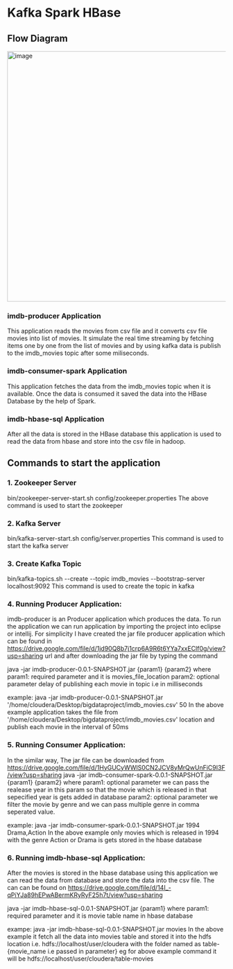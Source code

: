 # Kafka Spark HBase

## Flow Diagram
<div><img width="578" alt="image" src="https://user-images.githubusercontent.com/54440920/192112762-904e3450-ca69-4d83-8253-b0c93b5d272f.png"></div>

### imdb-producer Application
This application reads the movies from csv file and it converts csv file movies into list of movies. It simulate the real time streaming by fetching items one by one from the list of movies and by using kafka data is publish to the imdb_movies topic after some miliseconds.

### imdb-consumer-spark Application
This application fetches the data from the imdb_movies topic when it is available. Once the data is consumed it saved the data into the HBase Database by the help of Spark. 

### imdb-hbase-sql Application
After all the data is stored in the HBase database this application is used to read the data from hbase and store into the csv file in hadoop.

## Commands to start the application
### 1. Zookeeper Server
bin/zookeeper-server-start.sh config/zookeeper.properties
The above command is used to start the zookeeper

### 2. Kafka Server
bin/kafka-server-start.sh config/server.properties
This command is used to start the kafka server

### 3. Create Kafka Topic
bin/kafka-topics.sh --create --topic imdb_movies --bootstrap-server localhost:9092
This command is used to create the topic in kafka


### 4. Running Producer Application:
imdb-producer is an Producer application which produces the data. To run the application we can run application by importing the project into eclipse or intellij. 
For simplicity I have created the jar file producer application which can be found in https://drive.google.com/file/d/1jd90Q8b7j1crp6A9R6t6YYa7xxEClf0g/view?usp=sharing url and after downloading the jar file by typing the command 

java -jar imdb-producer-0.0.1-SNAPSHOT.jar {param1} {param2}
where param1: required parameter and it is movies_file_location
      param2: optional parameter delay of publishing each movie in topic i.e in milliseconds
      
example: java -jar imdb-producer-0.0.1-SNAPSHOT.jar '/home/cloudera/Desktop/bigdataproject/imdb_movies.csv' 50
In the above example application takes the file from '/home/cloudera/Desktop/bigdataproject/imdb_movies.csv' location and publish each movie in the interval of 50ms


### 5. Running Consumer Application:
In the similar way, The jar file can be downloaded from https://drive.google.com/file/d/1HyGUCyWWlS0CN2JCV8yMrQwUnFiC9I3F/view?usp=sharing
java -jar imdb-consumer-spark-0.0.1-SNAPSHOT.jar {param1}  {param2}
where param1: optional parameter we can pass the realease year in this param so that the movie which is released in that sepecified year is gets added in database
      param2: optional parameter we filter the movie by genre and we can pass multiple genre in comma seperated value.

example: java -jar imdb-consumer-spark-0.0.1-SNAPSHOT.jar 1994 Drama,Action
In the above example only movies which is released in 1994 with the genre Action or Drama is gets stored in the hbase database

### 6. Running imdb-hbase-sql Application:
After the movies is stored in the hbase database using this application we can read the data from database and store the data into the csv file. The can can be found on https://drive.google.com/file/d/14I_-qPiYJa89hEPwABermKRyRyF25h7t/view?usp=sharing

java -jar imdb-hbase-sql-0.0.1-SNAPSHOT.jar {param1}
where param1: required parameter and it is movie table name in hbase database

exampe: java -jar imdb-hbase-sql-0.0.1-SNAPSHOT.jar movies
In the above example it fetch all the data into movies table and stored it into the hdfs location i.e. hdfs://localhost/user/cloudera with the folder named as table-{movie_name i.e passed in parameter} eg for above example command it will be hdfs://localhost/user/cloudera/table-movies








